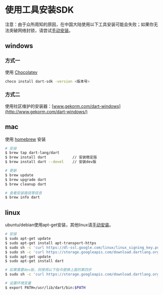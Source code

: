 # 使用工具安装SDK

注意：由于众所周知的原因，在中国大陆使用以下工具安装可能会失败；如果你无法突破网络封锁，请尝试[手动安装](/intro/manual.md)。

## windows

### 方式一

使用 [Chocolatey](https://chocolatey.org/)

```bash
choco install dart-sdk -version <版本号>
```

### 方式二

使用社区维护的安装器：[www.gekorm.com/dart-windows](http://www.gekorm.com/dart-windows/)

## mac

使用 [homebrew](https://brew.sh/) 安装

```bash
# 安装
$ brew tap dart-lang/dart
$ brew install dart            // 安装稳定版
$ brew install dart --devel    // 安装dev版

# 更新
$ brew update
$ brew upgrade dart
$ brew cleanup dart

# 查看安装路径等信息
$ brew info dart
```

## linux

ubuntu/debian使用apt-get安装，其他linux请[手动安装](/intro/manual.md)。

```bash
# 安装
$ sudo apt-get update
$ sudo apt-get install apt-transport-https
$ sudo sh -c 'curl https://dl-ssl.google.com/linux/linux_signing_key.pub | apt-key add -'
$ sudo sh -c 'curl https://storage.googleapis.com/download.dartlang.org/linux/debian/dart_stable.list > /etc/apt/sources.list.d/dart_stable.list'
$ sudo apt-get update
$ sudo apt-get install dart

# 如果需要dev版，则使用以下指令替换上面的第四步
$ sudo sh -c 'curl https://storage.googleapis.com/download.dartlang.org/linux/debian/dart_unstable.list > /etc/apt/sources.list.d/dart_unstable.list'

# 设置环境变量
$ export PATH=/usr/lib/dart/bin:$PATH
```



